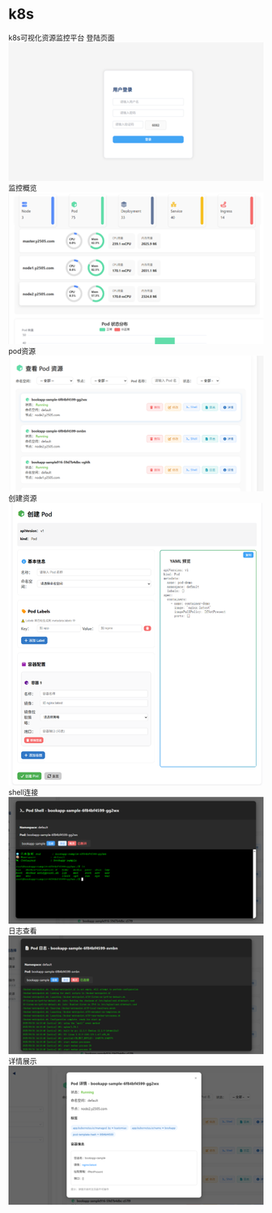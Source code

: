 # k8s
k8s可视化资源监控平台
登陆页面
![K8s 结构示意图](images/login.png)
监控概览
![K8s 结构示意图](images/gailan.png)
pod资源
![K8s 结构示意图](images/pod.png)
创建资源
![K8s 结构示意图](images/create_pod.png)
shell连接
![K8s 结构示意图](images/shell.png)
日志查看
![K8s 结构示意图](images/logs.png)
详情展示
![K8s 结构示意图](images/xq.png)


